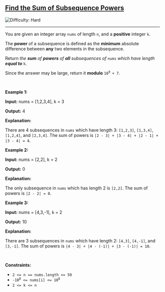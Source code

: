 <h2><a href="https://leetcode.com/problems/find-the-sum-of-subsequence-powers">Find the Sum of Subsequence Powers</a></h2> <img src='https://img.shields.io/badge/Difficulty-Hard-red' alt='Difficulty: Hard' /><hr><p>You are given an integer array <code>nums</code> of length <code>n</code>, and a <strong>positive</strong> integer <code>k</code>.</p>

<p>The <strong>power</strong> of a <span data-keyword="subsequence-array">subsequence</span> is defined as the <strong>minimum</strong> absolute difference between <strong>any</strong> two elements in the subsequence.</p>

<p>Return <em>the <strong>sum</strong> of <strong>powers</strong> of <strong>all</strong> subsequences of </em><code>nums</code><em> which have length</em> <strong><em>equal to</em></strong> <code>k</code>.</p>

<p>Since the answer may be large, return it <strong>modulo</strong> <code>10<sup>9 </sup>+ 7</code>.</p>

<p>&nbsp;</p>
<p><strong class="example">Example 1:</strong></p>

<div class="example-block">
<p><strong>Input:</strong> <span class="example-io">nums = [1,2,3,4], k = 3</span></p>

<p><strong>Output:</strong> <span class="example-io">4</span></p>

<p><strong>Explanation:</strong></p>

<p>There are 4 subsequences in <code>nums</code> which have length 3: <code>[1,2,3]</code>, <code>[1,3,4]</code>, <code>[1,2,4]</code>, and <code>[2,3,4]</code>. The sum of powers is <code>|2 - 3| + |3 - 4| + |2 - 1| + |3 - 4| = 4</code>.</p>
</div>

<p><strong class="example">Example 2:</strong></p>

<div class="example-block">
<p><strong>Input:</strong> <span class="example-io">nums = [2,2], k = 2</span></p>

<p><strong>Output:</strong> <span class="example-io">0</span></p>

<p><strong>Explanation:</strong></p>

<p>The only subsequence in <code>nums</code> which has length 2 is&nbsp;<code>[2,2]</code>. The sum of powers is <code>|2 - 2| = 0</code>.</p>
</div>

<p><strong class="example">Example 3:</strong></p>

<div class="example-block">
<p><strong>Input:</strong> <span class="example-io">nums = [4,3,-1], k = 2</span></p>

<p><strong>Output:</strong> <span class="example-io">10</span></p>

<p><strong>Explanation:</strong></p>

<p>There are 3 subsequences in <code>nums</code> which have length 2: <code>[4,3]</code>, <code>[4,-1]</code>, and <code>[3,-1]</code>. The sum of powers is <code>|4 - 3| + |4 - (-1)| + |3 - (-1)| = 10</code>.</p>
</div>

<p>&nbsp;</p>
<p><strong>Constraints:</strong></p>

<ul>
	<li><code>2 &lt;= n == nums.length &lt;= 50</code></li>
	<li><code>-10<sup>8</sup> &lt;= nums[i] &lt;= 10<sup>8</sup> </code></li>
	<li><code>2 &lt;= k &lt;= n</code></li>
</ul>
